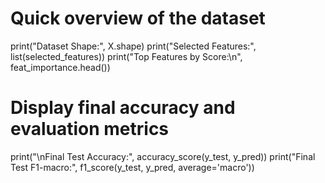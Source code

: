 # Quick overview of the dataset
print("Dataset Shape:", X.shape)
print("Selected Features:", list(selected_features))
print("Top Features by Score:\n", feat_importance.head())

# Display final accuracy and evaluation metrics
print("\nFinal Test Accuracy:", accuracy_score(y_test, y_pred))
print("Final Test F1-macro:", f1_score(y_test, y_pred, average='macro'))
